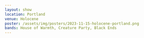 ```yaml
---
layout: show
location: Portland
venue: Holocene
poster: /assets/img/posters/2023-11-15-holocene-portland.png
bands: House of Warmth, Creature Party, Black Ends
---
```


